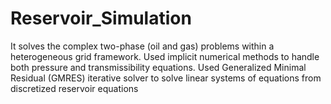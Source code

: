 # Reservoir_Simulation
It solves the complex two-phase (oil and gas) problems within a heterogeneous grid framework. Used implicit numerical methods to handle both pressure and transmissibility equations. Used Generalized Minimal Residual (GMRES) iterative solver to solve linear systems of equations from discretized reservoir equations
